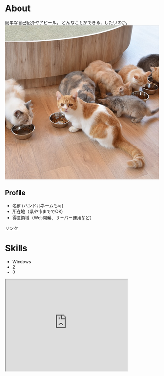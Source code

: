 # About
簡単な自己紹介やアピール。
どんなことができる、したいのか。
![猫の写真](DSC_1452-2.jpg)
## Profile
- 名前 (ハンドルネームも可)
- 所在地（県や市まででOK）
- 得意領域（Web開発、サーバー運用など）

[リンク](https://nnn.ed.nico)


# Skills
- Windows
- 2
- 3

<iframe src="https://www.openprocessing.org/sketch/922102/embed/" width="400" height="300"></iframe>
